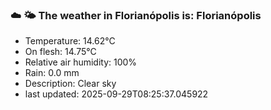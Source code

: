 ### ☁️ 🌤️  The weather in Florianópolis is: Florianópolis

- Temperature: 14.62°C
- On flesh: 14.75°C
- Relative air humidity: 100%
- Rain: 0.0 mm
- Description: Clear sky
- last updated: 2025-09-29T08:25:37.045922

